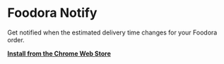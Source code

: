 # Foodora Notify

Get notified when the estimated delivery time changes for your Foodora order.

[**Install from the Chrome Web Store**](https://chrome.google.com/webstore/detail/ipnapnfmpconclhodnibpkajapijkohf)